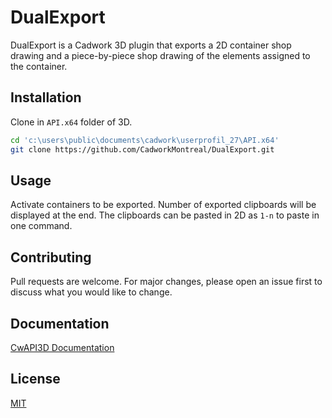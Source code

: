 # DualExport

DualExport is a Cadwork 3D plugin that exports a 2D container shop drawing and a piece-by-piece shop drawing of the elements assigned to the container.

## Installation

Clone in `API.x64` folder of 3D.

```bash
cd 'c:\users\public\documents\cadwork\userprofil_27\API.x64'
git clone https://github.com/CadworkMontreal/DualExport.git
```

## Usage

Activate containers to be exported. Number of exported clipboards will be displayed at the end. The clipboards can be pasted in 2D as `1-n` to paste in one command.

## Contributing

Pull requests are welcome. For major changes, please open an issue first to discuss what you would like to change.

## Documentation

[CwAPI3D Documentation](https://cwapi3d.readthedocs.io/)

## License
[MIT](https://choosealicense.com/licenses/mit/)
